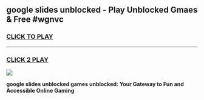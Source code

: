 
## google slides unblocked - Play Unblocked Gmaes & Free #wgnvc
<h3>
<a href="https://news.freeplayer.one?title=google_slides_unblocked&ref=24F">CLICK TO PLAY</a></h3>
<hr>

<h3>
<a href="https://news.freeplayer.one?title=google_slides_unblocked&ref=24F">CLICK 2 PLAY</a>
  
</h3>

<a href="https://news.freeplayer.one?title=google_slides_unblocked&ref=24F/"><img src="https://clearcache.store/games.png"></a>


**google slides unblocked games unblocked: Your Gateway to Fun and Accessible Online Gaming**
